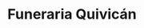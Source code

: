 ---
title: "Funeraria Quivicán"
url: /quivican/funeraria-quivican/
shop: directores de funerarias
---